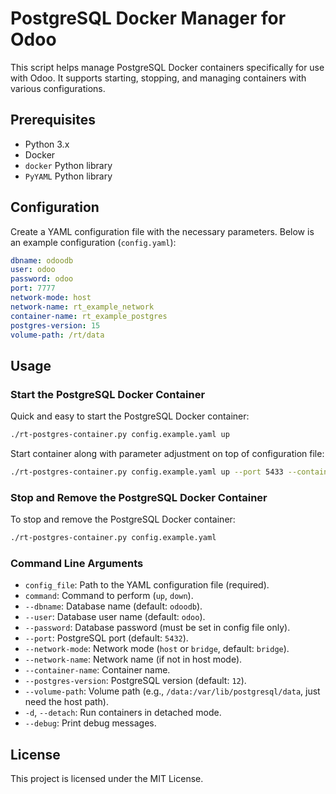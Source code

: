 
# PostgreSQL Docker Manager for Odoo

This script helps manage PostgreSQL Docker containers specifically for use with Odoo. It supports starting, stopping, and managing containers with various configurations.

## Prerequisites

- Python 3.x
- Docker
- `docker` Python library
- `PyYAML` Python library


## Configuration

Create a YAML configuration file with the necessary parameters. Below is an example configuration (`config.yaml`):

```yaml
dbname: odoodb
user: odoo
password: odoo
port: 7777
network-mode: host
network-name: rt_example_network
container-name: rt_example_postgres
postgres-version: 15
volume-path: /rt/data
```

## Usage

### Start the PostgreSQL Docker Container

Quick and easy to start the PostgreSQL Docker container:

```bash
./rt-postgres-container.py config.example.yaml up
```

Start container along with parameter adjustment on top of configuration file:

```bash
./rt-postgres-container.py config.example.yaml up --port 5433 --container-name my_custom_postgres
```

### Stop and Remove the PostgreSQL Docker Container

To stop and remove the PostgreSQL Docker container:

```bash
./rt-postgres-container.py config.example.yaml
```

### Command Line Arguments

- `config_file`: Path to the YAML configuration file (required).
- `command`: Command to perform (`up`, `down`).
- `--dbname`: Database name (default: `odoodb`).
- `--user`: Database user name (default: `odoo`).
- `--password`: Database password (must be set in config file only).
- `--port`: PostgreSQL port (default: `5432`).
- `--network-mode`: Network mode (`host` or `bridge`, default: `bridge`).
- `--network-name`: Network name (if not in host mode).
- `--container-name`: Container name.
- `--postgres-version`: PostgreSQL version (default: `12`).
- `--volume-path`: Volume path (e.g., `/data:/var/lib/postgresql/data`, just need the host path).
- `-d`, `--detach`: Run containers in detached mode.
- `--debug`: Print debug messages.

## License

This project is licensed under the MIT License.

